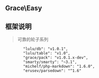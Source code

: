 ## Grace\Easy

## 框架说明
>可靠的轮子系列


```
        "lulu/db": "v1.0.1",
        "lulu/table": "v1.0",
        "grace/pack": "v1.0.1.x-dev",
        "smarty/smarty": "~3.1",
        "michelf/php-markdown": "1.6.0",
        "erusev/parsedown": "^1.6"




```